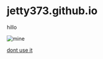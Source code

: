 # jetty373.github.io

hillo

![mine](jetty373.github.io/blob/main/wallpaperminecraft)

[dont use it](https://www.youtube.com/watch?v=dQw4w9WgXcQ)

